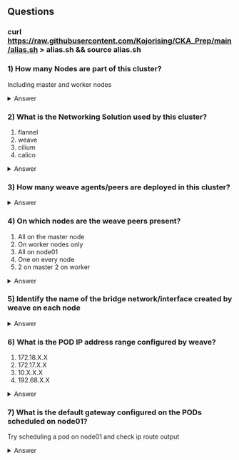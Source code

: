 ## Questions

### curl https://raw.githubusercontent.com/Kojorising/CKA_Prep/main/alias.sh > alias.sh && source alias.sh


### 1) How many Nodes are part of this cluster?
Including master and worker nodes
<details> 
  <summary markdown="span">Answer</summary>

    root@controlplane:~# kg nodes | $COUNT
    2
</details>

### 2) What is the Networking Solution used by this cluster?
1) flannel
2) weave
3) cilium
4) calico
<details>
  <summary markdown="span">Answer</summary>

    ==> 2) weave

    root@controlplane:~# cat /etc/cni/net.d/* | grep name
    "name": "weave",
            "name": "weave",
</details>

### 3) How many weave agents/peers are deployed in this cluster?
<details>
  <summary markdown="span">Answer</summary>

    ==> 2 // Should be same as # of nodes

    root@controlplane:~# kg deploy,sts,ds -A | grep -v NAME | grep -c weave
    1

    root@controlplane:~# kd ds/weave-net -n=kube-system | grep Pods 
    Number of Nodes Scheduled with Up-to-date Pods: 2
    Number of Nodes Scheduled with Available Pods: 2
    Pods Status:  2 Running / 0 Waiting / 0 Succeeded / 0 Failed



</details>

### 4) On which nodes are the weave peers present?
1) All on the master node
2) On worker nodes only
3) All on node01
4) One on every node
5) 2 on master 2 on worker
<details>
  <summary markdown="span">Answer</summary>

    ==> 4) One on every node
</details>

### 5) Identify the name of the bridge network/interface created by weave on each node
<details>
  <summary markdown="span">Answer</summary>

    root@controlplane:~# ip link | grep weave
    5: weave: <BROADCAST,MULTICAST,UP,LOWER_UP> mtu 1376 qdisc noqueue state UP mode DEFAULT group default qlen 1000
    8: vethwe-bridge@vethwe-datapath: <BROADCAST,MULTICAST,UP,LOWER_UP> mtu 1376 qdisc noqueue master weave state UP mode DEFAULT group default
    11: vethwepl0ffd0ed@if10: <BROADCAST,MULTICAST,UP,LOWER_UP> mtu 1376 qdisc noqueue master weave state UP mode DEFAULT group default
    13: vethwepl33542dc@if12: <BROADCAST,MULTICAST,UP,LOWER_UP> mtu 1376 qdisc noqueue master weave state UP mode DEFAULT group default


    ## NOTE-NOTE // inet here is same as CoreDNS? Not sure if that's coincedence or whatnot
    root@controlplane:~# ip -f inet a | grep weave
    5: weave: <BROADCAST,MULTICAST,UP,LOWER_UP> mtu 1376 qdisc noqueue state UP group default qlen 1000
    inet 10.50.0.1/16 brd 10.50.255.255 scope global weave

    root@controlplane:~# k get pods -Aowide | grep 10.50.0
    kube-system   coredns-74ff55c5b-fmjtv                1/1     Running   0          33m   10.50.0.2      controlplane   <none>           <none>
    kube-system   coredns-74ff55c5b-vkcmc                1/1     Running   0          33m   10.50.0.3      controlplane   <none>
</details>

### 6) What is the POD IP address range configured by weave?
1) 172.18.X.X
2) 172.17.X.X
3) 10.X.X.X
4) 192.68.X.X
<details>
  <summary markdown="span">Answer</summary>

    ==> 3) 10.X.X.X

    # MY SOLUTION
    root@controlplane:~# kd ds/weave-net -n=kube-system | grep IPALLOC_RANGE 
      IPALLOC_RANGE:   10.50.0.0/16

    # THEIR SOLUTION
    root@controlplane:~# ip -f inet addr show weave | grep inet
    inet 10.50.0.1/16 brd 10.50.255.255 scope global weave
</details>

### 7) What is the default gateway configured on the PODs scheduled on node01?
Try scheduling a pod on node01 and check ip route output
<details>
  <summary markdown="span">Answer</summary>

    ==> 10.50.192.0

    # ControlPlane
    root@controlplane:~# ip route | grep weave
    10.50.0.0/16 dev weave proto kernel scope link src 10.50.0.1

    # Node01
    root@node01:~# ip route | grep weave
    10.50.0.0/16 dev weave proto kernel scope link src 10.50.192.0

    root@controlplane:~# kg pods -owide
    NAME      READY   STATUS    RESTARTS   AGE    IP            NODE           NOMINATED NODE   READINESS GATES
    nginx     1/1     Running   0          36s    10.50.0.4     controlplane   <none>           <none>
    nginx-2   1/1     Running   0          4m7s   10.50.192.2   node01         <none>           <none>

    ## No Schedule Spec Below ( for nginx pod)
    apiVersion: v1
    kind: Pod
    metadata:
      creationTimestamp: null
      labels:
        run: nginx
      name: nginx
    spec:
      nodeName: controlplane
      tolerations:
        - effect: NoSchedule
          key: "node-role.kubernetes.io/master"
          operator: Exists
      containers:
      - image: nginx
        name: nginx
        resources: {}
      dnsPolicy: ClusterFirst
      restartPolicy: Always
    status: {}
    

</details>
